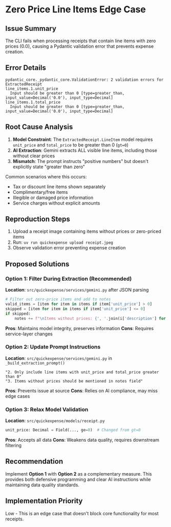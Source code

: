 # Zero Price Line Items Edge Case

## Issue Summary
The CLI fails when processing receipts that contain line items with zero prices (0.0), causing a Pydantic validation error that prevents expense creation.

## Error Details
```
pydantic_core._pydantic_core.ValidationError: 2 validation errors for ExtractedReceipt
line_items.1.unit_price
  Input should be greater than 0 [type=greater_than, input_value=Decimal('0.0'), input_type=Decimal]
line_items.1.total_price
  Input should be greater than 0 [type=greater_than, input_value=Decimal('0.0'), input_type=Decimal]
```

## Root Cause Analysis
1. **Model Constraint**: The `ExtractedReceipt.LineItem` model requires `unit_price` and `total_price` to be greater than 0 (`gt=0`)
2. **AI Extraction**: Gemini extracts ALL visible line items, including those without clear prices
3. **Mismatch**: The prompt instructs "positive numbers" but doesn't explicitly state "greater than zero"

Common scenarios where this occurs:
- Tax or discount line items shown separately
- Complimentary/free items
- Illegible or damaged price information
- Service charges without explicit amounts

## Reproduction Steps
1. Upload a receipt image containing items without prices or zero-priced items
2. Run: `uv run quickexpense upload receipt.jpeg`
3. Observe validation error preventing expense creation

## Proposed Solutions

### Option 1: Filter During Extraction (Recommended)
**Location**: `src/quickexpense/services/gemini.py` after JSON parsing
```python
# Filter out zero-price items and add to notes
valid_items = [item for item in items if item['unit_price'] > 0]
skipped = [item for item in items if item['unit_price'] <= 0]
if skipped:
    notes += f"\nItems without prices: {', '.join(i['description'] for i in skipped)}"
```
**Pros**: Maintains model integrity, preserves information
**Cons**: Requires service-layer changes

### Option 2: Update Prompt Instructions
**Location**: `src/quickexpense/services/gemini.py` in `_build_extraction_prompt()`
```
"2. Only include line items with unit_price and total_price greater than 0"
"3. Items without prices should be mentioned in notes field"
```
**Pros**: Prevents issue at source
**Cons**: Relies on AI compliance, may miss edge cases

### Option 3: Relax Model Validation
**Location**: `src/quickexpense/models/receipt.py`
```python
unit_price: Decimal = Field(..., ge=0)  # Changed from gt=0
```
**Pros**: Accepts all data
**Cons**: Weakens data quality, requires downstream filtering

## Recommendation
Implement **Option 1** with **Option 2** as a complementary measure. This provides both defensive programming and clear AI instructions while maintaining data quality standards.

## Implementation Priority
Low - This is an edge case that doesn't block core functionality for most receipts.
